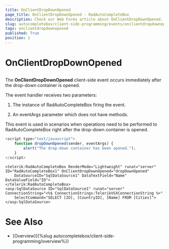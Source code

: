 ```yaml
---
title: OnClientDropDownOpened
page_title: OnClientDropDownOpened - RadAutoCompleteBox
description: Check our Web Forms article about OnClientDropDownOpened.
slug: autocompletebox/client-side-programming/events/onclientdropdownopened
tags: onclientdropdownopened
published: True
position: 1
---
```


# OnClientDropDownOpened



## 

The **OnClientDropDownOpened** client-side event occurs immediately after the drop-down container is opened.

The event handler receives two parameters:

1. The instance of RadAutoCompleteBox firing the event.

1. An eventArgs parameter which does not have methods.

This event is used in scenarios when operations need to be performed to RadAutoCompleteBox right after the drop-down container is opened.

````JavaScript
<script type="text/javascript">
	function dropDownOpened(sender, eventArgs) {
		alert("The drop-down container has been opened.");
	}
</script>
````



````ASPNET
<telerik:RadAutoCompleteBox RenderMode="Lightweight" runat="server" ID="RadAutoCompleteBox1" OnClientDropDownOpened="dropDownOpened"
	DataSourceID="SqlDataSource1" DataTextField="Name" DataValueField="ID">
</telerik:RadAutoCompleteBox>
<asp:SqlDataSource ID="SqlDataSource1" runat="server" ConnectionString="<%$ ConnectionStrings:TelerikVSXConnectionString %>"
	SelectCommand="SELECT [ID], [CountryID], [Name] FROM [Cities]"></asp:SqlDataSource>
````



# See Also

 * [Overview]({%slug autocompletebox/client-side-programming/overview%})
